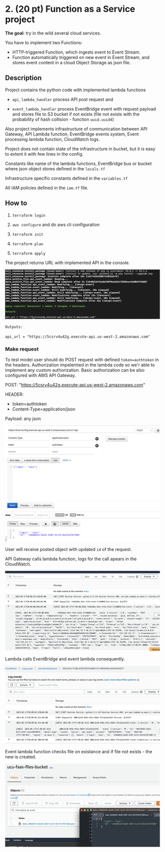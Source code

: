 # 2. (20 pt) Function as a Service project

**The goal**: try in the wild several cloud services.

You have to implement two Functions:
- HTTP-triggered Function, which ingests event to Event Stream.
- Function automatically triggered on new event in Event Stream, and stores event content in a cloud Object Storage as json file.


## Description

Project contains the python code with implemented lambda functions 

- `api_lambda_handler` process API post request and 

- `event_lambda_handler` process EventBridge event with request payload and stores file to S3 bucket if not exists (file not exists with the probability of hash collision - function `uuid.uuid4`)

Also project implements infrastructure of communication between API Gateway, API Lambda function, EventBridge events system, Event processing lambda function, CloudWatch logs.

Project does not contain state of the infrastructure in bucket, but it is easy to extent it with few lines in the config.

Constants like name of the lambda functions, EventBridge bus or bucket where json object stores defined in the `locals.tf`

Infrastructure specific constants defined in the `variables.tf`

All IAM policies defined in the `iam.tf` file.

## How to

1. `terraform login`

2. `aws configure`  and do aws cli configuration 

3. `terraform init`

4. `terraform plan`

5. `terraform apply`

The project returns URL with implemented API in the console.

![Terminal output](files/terraform_apply_output.png)

```
Outputs:

api_url = "https://5csrv4u42g.execute-api.us-west-2.amazonaws.com"
```

### Make request


To test model user should do POST request with defined `token=authtoken` in the headers. Authorization impelemted in the lambda code so we'r able to implement any custom authorization. Basic authorization can be also configured with AWS API Gateway.

POST: "https://5csrv4u42g.execute-api.us-west-2.amazonaws.com"

HEADER: 

- token=authtoken
- Content-Type=application/json

Payload: any json

![Postman](files/postman.png)


User will receive posted object with updated `id` of the request.

API Gateway calls lambda function, logs for the call apears in the CloudWatch.

![API Lambda log](files/api_log.png)

Lambda calls EventBridge and event lambda consequently.

![Event Lambda log](files/event_log.png)

Event lambda function checks file on existance and if file not exists - the new is created.

![Created json in bucket](files/s3_file_result.png)
